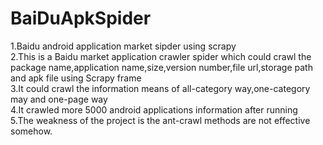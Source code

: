 # BaiDuApkSpider
1.Baidu android application market sipder using scrapy<br> 
2.This is a Baidu market application crawler spider which could crawl the package name,application name,size,version number,file url,storage path and apk file using Scrapy frame<br> 
3.It could crawl the information means of all-category way,one-category may and one-page way <br>
4.It crawled more 5000 android applications information after running<br> 
5.The weakness of the project is the ant-crawl methods are not effective somehow.<br>
